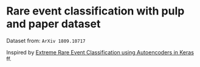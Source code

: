 # Rare event classification with pulp and paper dataset

Dataset from: `ArXiv 1809.10717`

Inspired by [Extreme Rare Event Classification using Autoencoders in Keras](https://towardsdatascience.com/extreme-rare-event-classification-using-autoencoders-in-keras-a565b386f098) ff.
